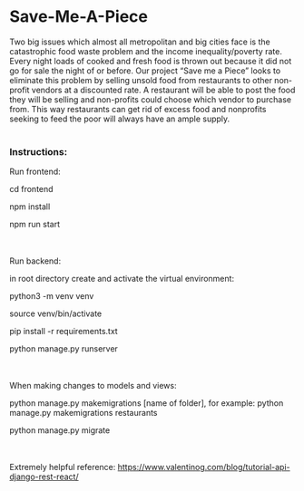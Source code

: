 # Save-Me-A-Piece
Two big issues which almost all metropolitan and big cities face is the catastrophic food waste problem and the income inequality/poverty rate. Every night loads of cooked and fresh food is thrown out because it did not go for sale the night of or before. Our project “Save me a Piece” looks to eliminate this problem by selling unsold food from restaurants to other non-profit vendors at a discounted rate. A restaurant will be able to post the food they will be selling and non-profits could choose which vendor to purchase from. This way restaurants can get rid of excess food and nonprofits seeking to feed the poor will always have an ample supply.
<br><br>
<h3>Instructions:</h3>

Run frontend:

cd frontend

npm install

npm run start

<br><br>
Run backend:

in root directory create and activate the virtual environment: 

python3 -m venv venv

source venv/bin/activate

pip install -r requirements.txt

python manage.py runserver

<br><br>
When making changes to models and views:

python manage.py makemigrations [name of folder], for example: python manage.py makemigrations restaurants

python manage.py migrate

<br><br>
Extremely helpful reference:
https://www.valentinog.com/blog/tutorial-api-django-rest-react/ 
